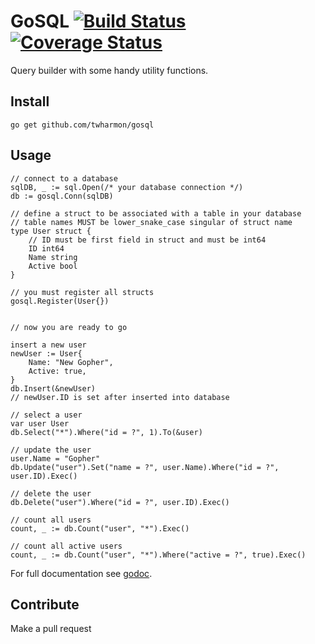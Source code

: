 # GoSQL [![Build Status](https://travis-ci.com/twharmon/gosql.svg?branch=master)](https://travis-ci.com/twharmon/gosql) [![Coverage Status](https://coveralls.io/repos/github/twharmon/gosql/badge.svg?branch=master)](https://coveralls.io/github/twharmon/gosql?branch=master)
Query builder with some handy utility functions.

## Install
`go get github.com/twharmon/gosql`

## Usage
```
// connect to a database
sqlDB, _ := sql.Open(/* your database connection */)
db := gosql.Conn(sqlDB)

// define a struct to be associated with a table in your database
// table names MUST be lower_snake_case singular of struct name
type User struct {
    // ID must be first field in struct and must be int64
    ID int64
    Name string
    Active bool
}

// you must register all structs
gosql.Register(User{})


// now you are ready to go

insert a new user
newUser := User{
    Name: "New Gopher",
    Active: true,
}
db.Insert(&newUser)
// newUser.ID is set after inserted into database

// select a user
var user User
db.Select("*").Where("id = ?", 1).To(&user)

// update the user
user.Name = "Gopher"
db.Update("user").Set("name = ?", user.Name).Where("id = ?", user.ID).Exec()

// delete the user
db.Delete("user").Where("id = ?", user.ID).Exec()

// count all users
count, _ := db.Count("user", "*").Exec()

// count all active users
count, _ := db.Count("user", "*").Where("active = ?", true).Exec()

```

For full documentation see [godoc](https://godoc.org/github.com/twharmon/gosql).

## Contribute
Make a pull request
